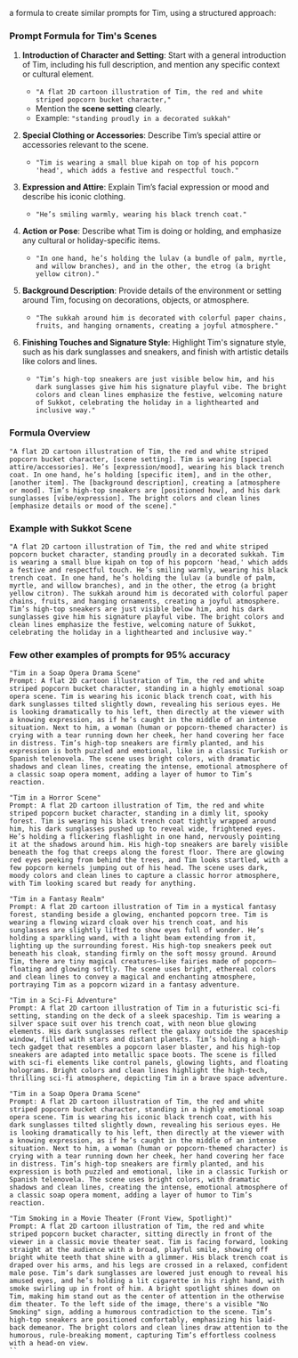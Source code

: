 a formula to create similar prompts for Tim, using a structured approach:

### **Prompt Formula for Tim's Scenes**

1. **Introduction of Character and Setting**: Start with a general introduction of Tim, including his full description, and mention any specific context or cultural element.

   - `"A flat 2D cartoon illustration of Tim, the red and white striped popcorn bucket character,"`
   - Mention the **scene setting** clearly.
   - Example: `"standing proudly in a decorated sukkah"`

2. **Special Clothing or Accessories**: Describe Tim’s special attire or accessories relevant to the scene.

   - `"Tim is wearing a small blue kipah on top of his popcorn 'head', which adds a festive and respectful touch."`

3. **Expression and Attire**: Explain Tim’s facial expression or mood and describe his iconic clothing.

   - `"He’s smiling warmly, wearing his black trench coat."`

4. **Action or Pose**: Describe what Tim is doing or holding, and emphasize any cultural or holiday-specific items.

   - `"In one hand, he’s holding the lulav (a bundle of palm, myrtle, and willow branches), and in the other, the etrog (a bright yellow citron)."`

5. **Background Description**: Provide details of the environment or setting around Tim, focusing on decorations, objects, or atmosphere.

   - `"The sukkah around him is decorated with colorful paper chains, fruits, and hanging ornaments, creating a joyful atmosphere."`

6. **Finishing Touches and Signature Style**: Highlight Tim's signature style, such as his dark sunglasses and sneakers, and finish with artistic details like colors and lines.
   - `"Tim’s high-top sneakers are just visible below him, and his dark sunglasses give him his signature playful vibe. The bright colors and clean lines emphasize the festive, welcoming nature of Sukkot, celebrating the holiday in a lighthearted and inclusive way."`

### **Formula Overview**

```
"A flat 2D cartoon illustration of Tim, the red and white striped popcorn bucket character, [scene setting]. Tim is wearing [special attire/accessories]. He’s [expression/mood], wearing his black trench coat. In one hand, he’s holding [specific item], and in the other, [another item]. The [background description], creating a [atmosphere or mood]. Tim’s high-top sneakers are [positioned how], and his dark sunglasses [vibe/expression]. The bright colors and clean lines [emphasize details or mood of the scene]."
```

### **Example with Sukkot Scene**

```
"A flat 2D cartoon illustration of Tim, the red and white striped popcorn bucket character, standing proudly in a decorated sukkah. Tim is wearing a small blue kipah on top of his popcorn 'head,' which adds a festive and respectful touch. He’s smiling warmly, wearing his black trench coat. In one hand, he’s holding the lulav (a bundle of palm, myrtle, and willow branches), and in the other, the etrog (a bright yellow citron). The sukkah around him is decorated with colorful paper chains, fruits, and hanging ornaments, creating a joyful atmosphere. Tim’s high-top sneakers are just visible below him, and his dark sunglasses give him his signature playful vibe. The bright colors and clean lines emphasize the festive, welcoming nature of Sukkot, celebrating the holiday in a lighthearted and inclusive way."
```

### **Few other examples of prompts for 95% accuracy**

```
"Tim in a Soap Opera Drama Scene"
Prompt: A flat 2D cartoon illustration of Tim, the red and white striped popcorn bucket character, standing in a highly emotional soap opera scene. Tim is wearing his iconic black trench coat, with his dark sunglasses tilted slightly down, revealing his serious eyes. He is looking dramatically to his left, then directly at the viewer with a knowing expression, as if he’s caught in the middle of an intense situation. Next to him, a woman (human or popcorn-themed character) is crying with a tear running down her cheek, her hand covering her face in distress. Tim’s high-top sneakers are firmly planted, and his expression is both puzzled and emotional, like in a classic Turkish or Spanish telenovela. The scene uses bright colors, with dramatic shadows and clean lines, creating the intense, emotional atmosphere of a classic soap opera moment, adding a layer of humor to Tim’s reaction.

```

```
"Tim in a Horror Scene"
Prompt: A flat 2D cartoon illustration of Tim, the red and white striped popcorn bucket character, standing in a dimly lit, spooky forest. Tim is wearing his black trench coat tightly wrapped around him, his dark sunglasses pushed up to reveal wide, frightened eyes. He’s holding a flickering flashlight in one hand, nervously pointing it at the shadows around him. His high-top sneakers are barely visible beneath the fog that creeps along the forest floor. There are glowing red eyes peeking from behind the trees, and Tim looks startled, with a few popcorn kernels jumping out of his head. The scene uses dark, moody colors and clean lines to capture a classic horror atmosphere, with Tim looking scared but ready for anything.
```

```
"Tim in a Fantasy Realm"
Prompt: A flat 2D cartoon illustration of Tim in a mystical fantasy forest, standing beside a glowing, enchanted popcorn tree. Tim is wearing a flowing wizard cloak over his trench coat, and his sunglasses are slightly lifted to show eyes full of wonder. He’s holding a sparkling wand, with a light beam extending from it, lighting up the surrounding forest. His high-top sneakers peek out beneath his cloak, standing firmly on the soft mossy ground. Around Tim, there are tiny magical creatures—like fairies made of popcorn—floating and glowing softly. The scene uses bright, ethereal colors and clean lines to convey a magical and enchanting atmosphere, portraying Tim as a popcorn wizard in a fantasy adventure.
```

```
"Tim in a Sci-Fi Adventure"
Prompt: A flat 2D cartoon illustration of Tim in a futuristic sci-fi setting, standing on the deck of a sleek spaceship. Tim is wearing a silver space suit over his trench coat, with neon blue glowing elements. His dark sunglasses reflect the galaxy outside the spaceship window, filled with stars and distant planets. Tim’s holding a high-tech gadget that resembles a popcorn laser blaster, and his high-top sneakers are adapted into metallic space boots. The scene is filled with sci-fi elements like control panels, glowing lights, and floating holograms. Bright colors and clean lines highlight the high-tech, thrilling sci-fi atmosphere, depicting Tim in a brave space adventure.
```

```
"Tim in a Soap Opera Drama Scene"
Prompt: A flat 2D cartoon illustration of Tim, the red and white striped popcorn bucket character, standing in a highly emotional soap opera scene. Tim is wearing his iconic black trench coat, with his dark sunglasses tilted slightly down, revealing his serious eyes. He is looking dramatically to his left, then directly at the viewer with a knowing expression, as if he’s caught in the middle of an intense situation. Next to him, a woman (human or popcorn-themed character) is crying with a tear running down her cheek, her hand covering her face in distress. Tim’s high-top sneakers are firmly planted, and his expression is both puzzled and emotional, like in a classic Turkish or Spanish telenovela. The scene uses bright colors, with dramatic shadows and clean lines, creating the intense, emotional atmosphere of a classic soap opera moment, adding a layer of humor to Tim’s reaction.
```

```
"Tim Smoking in a Movie Theater (Front View, Spotlight)"
Prompt: A flat 2D cartoon illustration of Tim, the red and white striped popcorn bucket character, sitting directly in front of the viewer in a classic movie theater seat. Tim is facing forward, looking straight at the audience with a broad, playful smile, showing off bright white teeth that shine with a glimmer. His black trench coat is draped over his arms, and his legs are crossed in a relaxed, confident male pose. Tim’s dark sunglasses are lowered just enough to reveal his amused eyes, and he’s holding a lit cigarette in his right hand, with smoke swirling up in front of him. A bright spotlight shines down on Tim, making him stand out as the center of attention in the otherwise dim theater. To the left side of the image, there's a visible "No Smoking" sign, adding a humorous contradiction to the scene. Tim’s high-top sneakers are positioned comfortably, emphasizing his laid-back demeanor. The bright colors and clean lines draw attention to the humorous, rule-breaking moment, capturing Tim’s effortless coolness with a head-on view.
``
```
